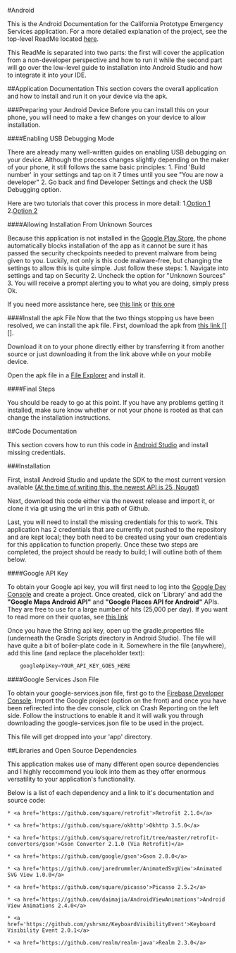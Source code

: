 #Android

This is the Android Documentation for the California Prototype Emergency Services application. For a more detailed explanation of the project, see the top-level ReadMe located <a href='https://github.com/HOTB-Software/CaliforniaPrototype/blob/master/README.md '>here</a>.

This ReadMe is separated into two parts: the first will cover the application from a non-developer perspective and how to run it while the second part will go over the low-level guide to installation into Android Studio and how to integrate it into your IDE. 

##Application Documentation
This section covers the overall application and how to install and run it on your device via the apk.

###Preparing your Android Device
Before you can install this on your phone, you will need to make a few changes on your device to allow installation. 

####Enabling USB Debugging Mode

There are already many well-written guides on enabling USB debugging on your device. Although the process changes slightly depending on the maker of your phone, it still follows the same basic principles:
	1. Find 'Build number' in your settings and tap on it 7 times until you see "You are now a developer"
	2. Go back and find Developer Settings and check the USB Debugging option. 

Here are two tutorials that cover this process in more detail:
    1.<a href='https://www.howtogeek.com/129728/how-to-access-the-developer-options-menu-and-enable-usb-debugging-on-android-4.2/'>Option 1</a>    
	2.<a href='http://www.phonearena.com/news/How-to-enable-USB-debugging-on-Android_id53909'>Option 2</a>
	
####Allowing Installation From Unknown Sources

Because this application is not installed in the <a href='https://play.google.com/store?hl=en'>Google Play Store</a>, the phone automatically blocks installation of the app as it cannot be sure it has passed the security checkpoints needed to prevent malware from being given to you. Luckily, not only is this code malware-free, but changing the settings to allow this is quite simple. Just follow these steps:
    1. Navigate into settings and tap on Security
	2. Uncheck the option for "Unknown Sources"
	3. You will receive a prompt alerting you to what you are doing, simply press Ok.
	
If you need more assistance here, see <a href='https://www.applivery.com/docs/troubleshooting/android-unknown-sources'>this link</a> or <a href='https://android.gadgethacks.com/how-to/android-basics-enable-unknown-sources-sideload-apps-0161947/'>this one</a> 

####Install the apk File
Now that the two things stopping us have been resolved, we can install the apk file. First, download the apk from <a href='INSERT_LINK_ONCE_UPLOADED'>this link [][]</a>.

Download it on to your phone directly either by transferring it from another source or just downloading it from the link above while on your mobile device. 

Open the apk file in a <a href='http://www.tomsguide.com/us/pictures-story/518-best-android-file-managers.html#s3'>File Explorer</a> and install it. 

####Final Steps

You should be ready to go at this point. If you have any problems getting it installed, make sure know whether or not your phone is rooted as that can change the installation instructions. 

##Code Documentation

This section covers how to run this code in <a href='https://developer.android.com/studio/index.html'>Android Studio</a> and install missing credentials.

###Installation

First, install Android Studio and update the SDK to the most current version available <a href='https://developer.android.com/about/versions/nougat/android-7.1.html'>(At the time of writing this, the newest API is 25, Nougat)</a>

Next, download this code either via the newest release and import it, or clone it via git using the url in this path of Github.

Last, you will need to install the missing credentials for this to work. This application has 2 credentials that are currently not pushed to the repository and are kept local; they both need to be created using your own credentials for this application to function properly. Once these two steps are completed, the project should be ready to build; I will outline both of them below.

####Google API Key

To obtain your Google api key, you will first need to log into the <a href='https://console.developers.google.com'>Google Dev Console</a> and create a project. 
Once created, click on 'Library' and add the <b>"Google Maps Android API"</b> and <b>"Google Places API for Android"</b> APIs. They are free to use for a large number of hits (25,000 per day). If you want to read more on their quotas, see <a href='https://developers.google.com/maps/faq'>this link</a>

Once you have the String api key, open up the gradle.properties file (underneath the Gradle Scripts directory in Android Studio). The file will have quite a bit of boiler-plate code in it. Somewhere in the file (anywhere), add this line (and replace the placeholder text):

```java
    googleApiKey=YOUR_API_KEY_GOES_HERE
```

####Google Services Json File

To obtain your google-services.json file, first go to the <a href='https://console.firebase.google.com'>Firebase Developer Console</a>. Import the Google project (option on the front) and once you have been refirected into the dev console, click on Crash Reporting on the left side. Follow the instructions to enable it and it will walk you through downloading the google-services.json file to be used in the project.

This file will get dropped into your 'app' directory.



##Libraries and Open Source Dependencies

This application makes use of many different open source dependencies and I highly reccommend you look into them as they offer enormous versatility to your application's functionality. 

Below is a list of each dependency and a link to it's documentation and source code:

	* <a href='https://github.com/square/retrofit'>Retrofit 2.1.0</a>

	* <a href='https://github.com/square/okhttp'>Okhttp 3.5.0</a>

	* <a href='https://github.com/square/retrofit/tree/master/retrofit-converters/gson'>Gson Converter 2.1.0 (Via Retrofit)</a>

	* <a href='https://github.com/google/gson'>Gson 2.8.0</a>

	* <a href='https://github.com/jaredrummler/AnimatedSvgView'>Animated SVG View 1.0.0</a>

	* <a href='https://github.com/square/picasso'>Picasso 2.5.2</a>

	* <a href='https://github.com/daimajia/AndroidViewAnimations'>Android View Animations 2.4.0</a>

	* <a href='https://github.com/yshrsmz/KeyboardVisibilityEvent'>Keyboard Visibility Event 2.0.1</a>

	* <a href='https://github.com/realm/realm-java'>Realm 2.3.0</a>
	
	
	